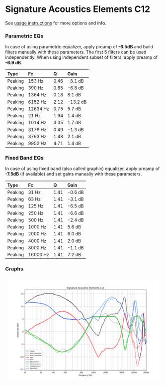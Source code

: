 # Signature Acoustics Elements C12
See [usage instructions](https://github.com/jaakkopasanen/AutoEq#usage) for more options and info.

### Parametric EQs
In case of using parametric equalizer, apply preamp of **-6.5dB** and build filters manually
with these parameters. The first 5 filters can be used independently.
When using independent subset of filters, apply preamp of **-6.9 dB**.

| Type    | Fc       |    Q | Gain     |
|:--------|:---------|:-----|:---------|
| Peaking | 153 Hz   | 0.46 | -8.1 dB  |
| Peaking | 390 Hz   | 0.65 | -6.8 dB  |
| Peaking | 1364 Hz  | 0.18 | 8.1 dB   |
| Peaking | 6152 Hz  | 2.12 | -13.2 dB |
| Peaking | 12634 Hz | 0.75 | 5.7 dB   |
| Peaking | 21 Hz    | 1.94 | 1.4 dB   |
| Peaking | 1014 Hz  | 3.35 | 1.7 dB   |
| Peaking | 3176 Hz  | 0.49 | -1.3 dB  |
| Peaking | 3763 Hz  | 1.48 | 2.1 dB   |
| Peaking | 9952 Hz  | 4.71 | 1.4 dB   |

### Fixed Band EQs
In case of using fixed band (also called graphic) equalizer, apply preamp of **-7.5dB**
(if available) and set gains manually with these parameters.

| Type    | Fc       |    Q | Gain    |
|:--------|:---------|:-----|:--------|
| Peaking | 31 Hz    | 1.41 | -0.6 dB |
| Peaking | 63 Hz    | 1.41 | -3.1 dB |
| Peaking | 125 Hz   | 1.41 | -6.5 dB |
| Peaking | 250 Hz   | 1.41 | -6.6 dB |
| Peaking | 500 Hz   | 1.41 | -2.4 dB |
| Peaking | 1000 Hz  | 1.41 | 5.6 dB  |
| Peaking | 2000 Hz  | 1.41 | 6.0 dB  |
| Peaking | 4000 Hz  | 1.41 | 2.0 dB  |
| Peaking | 8000 Hz  | 1.41 | -1.1 dB |
| Peaking | 16000 Hz | 1.41 | 7.2 dB  |

### Graphs
![](./Signature%20Acoustics%20Elements%20C12.png)